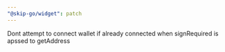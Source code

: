```yaml
---
"@skip-go/widget": patch
---
```


Dont attempt to connect wallet if already connected when signRequired is apssed to getAddress
